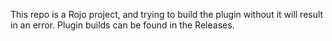 This repo is a Rojo project, and trying to build the plugin without it will result in an error. Plugin builds can be found in the Releases.